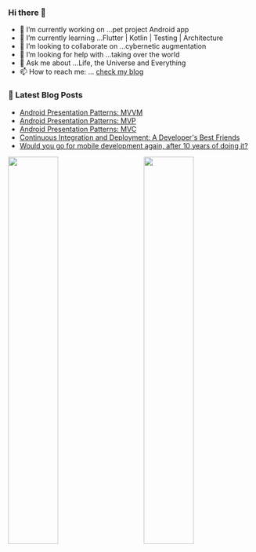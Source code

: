 ### Hi there 👋

- 🔭 I’m currently working on ...pet project Android app
- 🌱 I’m currently learning ...Flutter | Kotlin | Testing | Architecture
- 👯 I’m looking to collaborate on ...cybernetic augmentation
- 🤔 I’m looking for help with ...taking over the world
- 💬 Ask me about ...Life, the Universe and Everything 
- 📫 How to reach me: ... [check my blog](https://asvid.github.io/)

### 📕 Latest Blog Posts
<!-- BLOG-POST-LIST:START -->
- [Android Presentation Patterns: MVVM](http://asvid.github.io//2024-02-09-MVVM)
- [Android Presentation Patterns: MVP](http://asvid.github.io//2024-01-29-MVP)
- [Android Presentation Patterns: MVC](http://asvid.github.io//2024-01-27-MVC)
- [Continuous Integration and Deployment: A Developer&#39;s Best Friends](http://asvid.github.io//2023-06-16-ci-is-your-friend)
- [Would you go for mobile development again, after 10 years of doing it?](http://asvid.github.io//would-i-do-mobile-again)
<!-- BLOG-POST-LIST:END -->
<!-- 
<img align="left" alt="asvids's Github Stats" src="https://github-readme-stats.vercel.app/api?username=asvid&show_icons=true&hide_border=true&theme=dracula&include_all_commits=true&count_private=true" /> -->

<img align="left" src="https://wakatime.com/share/@c50ef60a-e504-48e3-993e-25e666cca998/8cd9d59b-ba96-4d37-b6b5-8552e572ab3d.svg" width="45%"/>
<img align="right" src="https://wakatime.com/share/@c50ef60a-e504-48e3-993e-25e666cca998/691da724-7ea9-4718-8017-246d0b29072d.svg" width="45%"/>
